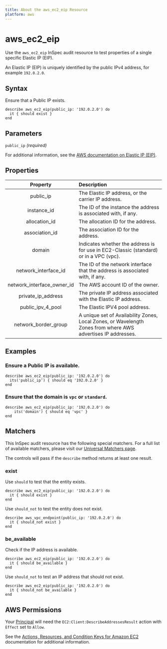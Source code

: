 ```yaml
---
title: About the aws_ec2_eip Resource
platform: aws
---
```


# aws\_ec2\_eip

Use the `aws_ec2_eip` InSpec audit resource to test properties of a single specific Elastic IP (EIP).

An Elastic IP (EIP) is uniquely identified by the public IPv4 address, for example `192.0.2.0`.

## Syntax

Ensure that a Public IP exists.

    describe aws_ec2_eip(public_ip: '192.0.2.0') do
      it { should exist }
    end

## Parameters

`public_ip` _(required)_

For additional information, see the [AWS documentation on Elastic IP (EIP)](https://docs.aws.amazon.com/AWSCloudFormation/latest/UserGuide/aws-properties-ec2-eip.html).

## Properties

| Property | Description |
| :---: | :--- |
| public_ip | The Elastic IP address, or the carrier IP address. |
| instance_id | The ID of the instance the address is associated with, if any. |
| allocation_id | The allocation ID for the address. |
| association_id | The association ID for the address. |
| domain | Indicates whether the address is for use in EC2-Classic (standard) or in a VPC (vpc). |
| network_interface_id | The ID of the network interface that the address is associated with, if any. |
| network_interface_owner_id | The AWS account ID of the owner. |
| private_ip_address | The private IP address associated with the Elastic IP address. |
| public_ipv_4_pool | The Elastic IPV4 pool address. |
| network_border_group | A unique set of Availability Zones, Local Zones, or Wavelength Zones from where AWS advertises IP addresses. |

## Examples

### Ensure a Public IP is available.
    describe aws_ec2_eip(public_ip: '192.0.2.0') do
      its('public_ip') { should eq '192.0.2.0' }
    end

### Ensure that the domain is `vpc` or `standard`.
    describe aws_ec2_eip(public_ip: '192.0.2.0') do
        its('domain') { should eq 'vpc' }
    end

## Matchers

This InSpec audit resource has the following special matchers. For a full list of available matchers, please visit our [Universal Matchers page](https://www.inspec.io/docs/reference/matchers/).

The controls will pass if the `describe` method returns at least one result.

### exist

Use `should` to test that the entity exists.

    describe aws_ec2_eip(public_ip: '192.0.2.0') do
      it { should exist }
    end

Use `should_not` to test the entity does not exist.

    describe aws_vpc_endpoint(public_ip: '192.0.2.0') do
      it { should_not exist }
    end

### be_available

Check if the IP address is available.

    describe aws_ec2_eip(public_ip: '192.0.2.0') do
      it { should be_available }
    end

Use `should_not` to test an IP address that should not exist.

    describe aws_ec2_eip(public_ip: '192.0.2.0') do
      it { should_not be_available }
    end

## AWS Permissions

Your [Principal](https://docs.aws.amazon.com/IAM/latest/UserGuide/intro-structure.html#intro-structure-principal) will need the `EC2:Client:DescribeAddressesResult` action with `Effect` set to `Allow`.

See the [Actions, Resources, and Condition Keys for Amazon EC2](https://docs.aws.amazon.com/IAM/latest/UserGuide/list_amazonec2.html) documentation for additional information.
